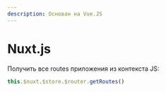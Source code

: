 ```yaml
---
description: Основан на Vue.JS
---
```


# Nuxt.js

Получить все routes приложения из контекста JS:

```javascript
this.$nuxt.$store.$router.getRoutes()
```
